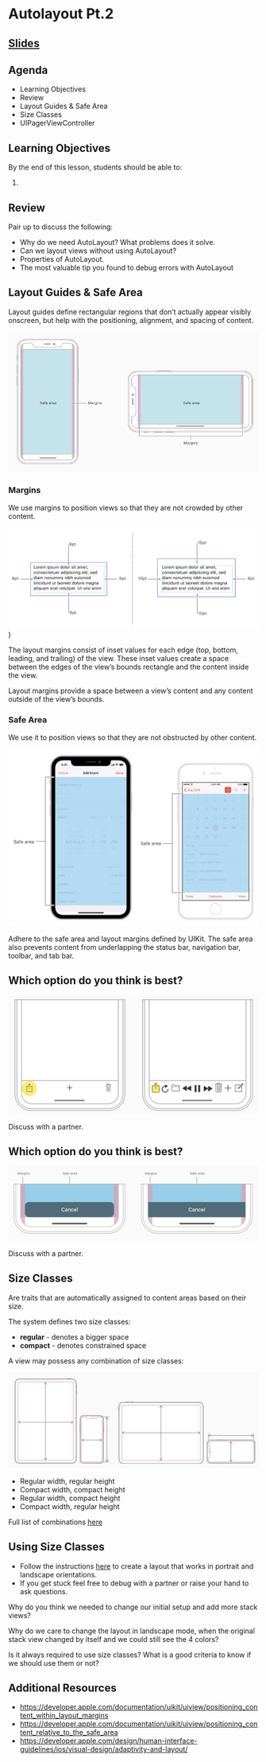 <!-- Run this slideshow via the following command: -->
<!-- reveal-md README.md -w -->

<!-- .slide: class="header" -->
# Autolayout Pt.2

## [Slides](https://make-school-courses.github.io/MOB-1.2-Introduction-to-iOS-Development/Slides/02-Autolayout/README.html ':ignore')

<!-- > -->

## Agenda

- Learning Objectives
- Review
- Layout Guides & Safe Area
- Size Classes
- UIPagerViewController

<!-- > -->

## Learning Objectives

By the end of this lesson, students should be able to:

1.

<!-- > -->

## Review

Pair up to discuss the following:
  - Why do we need AutoLayout? What problems does it solve.
  - Can we layout views without using AutoLayout?
  - Properties of AutoLayout.
  - The most valuable tip you found to debug errors with AutoLayout

<!-- > -->

## Layout Guides & Safe Area

Layout guides define rectangular regions that don’t actually appear visibly onscreen, but help with the positioning, alignment, and spacing of content.

![layoutguides](assets/layoutguides.png)

<!-- v -->

### Margins

We use margins to position views so that they are not crowded by other content.

![margin](assets/margin.png))

The layout margins consist of inset values for each edge (top, bottom, leading, and trailing) of the view. These inset values create a space between the edges of the view’s bounds rectangle and the content inside the view.

<aside class = "notes">
Layout margins provide a space between a view’s content and any content outside of the view’s bounds.
</aside>

<!-- v -->

### Safe Area

We use it to position views so that they are not obstructed by other content.

![safearea](assets/safearea.png)

<aside class="notes">
Adhere to the safe area and layout margins defined by UIKit. The safe area also prevents content from underlapping the status bar, navigation bar, toolbar, and tab bar.
</aside>

<!-- > -->

## Which option do you think is best?

![ex1](assets/ex1.png)

<aside class="notes">
Discuss with a partner.
<aside>

<!-- v -->

## Which option do you think is best?

![ex2](assets/ex2.png)

<aside class="notes">
Discuss with a partner.
<aside>

<!-- > -->

## Size Classes

Are traits that are automatically assigned to content areas based on their size.

The system defines two size classes:
 - **regular** - denotes a bigger space
 - **compact** -  denotes constrained space

<!-- > -->

A view may possess any combination of size classes:

![sizeclass](assets/sizeclass.png)

<aside class = "notes">

- Regular width, regular height
- Compact width, compact height
- Regular width, compact height
- Compact width, regular height

Full list of combinations [here](https://developer.apple.com/design/human-interface-guidelines/ios/visual-design/adaptivity-and-layout/)
</aside>

<!-- > -->

## Using Size Classes

- Follow the instructions [here](assignments/sizeclasses.md) to create a layout that works in portrait and landscape orientations.
- If you get stuck feel free to debug with a partner or raise your hand to ask questions.

<!-- v -->

Why do you think we needed to change our initial setup and add more stack views?

<!-- v -->

Why do we care to change the layout in landscape mode, when the original stack view changed by itself and we could still see the 4 colors?

<!-- v -->

Is it always required to use size classes? What is a good criteria to know if we should use them or not?

<!-- > -->

## Additional Resources
- https://developer.apple.com/documentation/uikit/uiview/positioning_content_within_layout_margins
- https://developer.apple.com/documentation/uikit/uiview/positioning_content_relative_to_the_safe_area
- https://developer.apple.com/design/human-interface-guidelines/ios/visual-design/adaptivity-and-layout/
